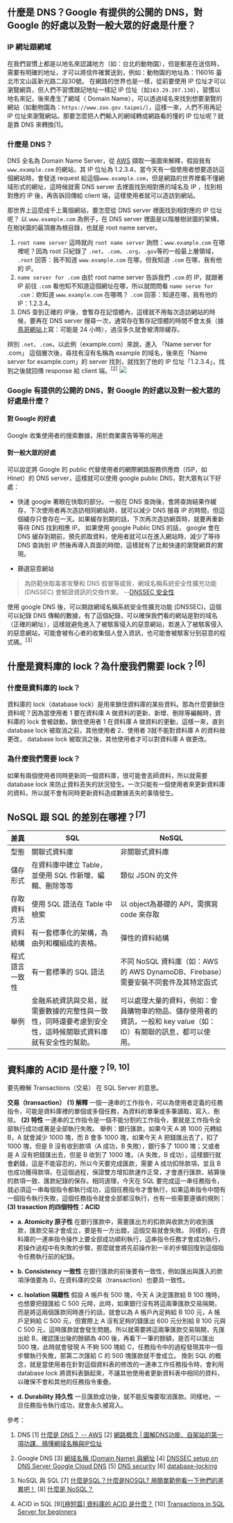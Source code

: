 ## 什麼是 DNS？Google 有提供的公開的 DNS，對 Google 的好處以及對一般大眾的好處是什麼？
### IP 網址跟網域
在我們習慣上都是以地名來認識地方（如：台北的動物園），但是郵差在送信時，需要有明確的地址，才可以將信件確實送到，例如：動物園的地址為：116016 臺北市文山區新光路二段30號。
在網路的世界也是一樣，從前要使用 IP 位址才可以瀏覽網頁，但人們不習慣跟記地址一樣記 IP 位址（如`163.29.207.130`），習慣以地名來記，後來產生了網域（ Domain Name），可以透過域名來找到想要瀏覽的網站（如動物園為：`https://www.zoo.gov.taipei/`），這樣一來，人們不用再記 IP 位址來瀏覽網站。那要怎麼把人們輸入的網域轉成網路看的懂的 IP 位址呢？就是靠 DNS 來轉換[1]。


### 什麼是 DNS？
DNS 全名為 Domain Name Server，從 [AWS](https://aws.amazon.com/tw/route53/what-is-dns/) 擷取一張圖來解釋，假設我有 `www.example.com` 的網站，其 IP 位址為 1.2.3.4，當今天有一個使用者想要造訪這個網站時，會發送 request 給這個`www.example.com`，但是網路的世界裡看不懂網域形式的網址，這時候就需 DNS server 去裡面找到相對應的域名及 IP ，找到相對應的 IP 後，再告訴回傳給 client 端，這樣使用者就可以造訪到網站。

那世界上這麼成千上萬個網站，要怎麼從 DNS server 裡面找到相對應的 IP 位址呢？
以 `www.example.com` 為例子，在 DNS server 裡面是以階層樹狀圖的架構，在樹狀圖的最頂層為根目錄，也就是 root name server。
1. `root name server`
這時就向 `root name server` 詢問：`www.example.com` 在哪裡呢？因為 root 只紀錄了 `.net`、`.com`、`.org`、`.gov`等的一般最上層領域， `.root` 回答：我不知道 `www.example.com` 在哪，但我知道 `.com` 在哪，我有他的 IP。
2. `name server for .com`
由於 root name server 告訴我們 `.com` 的 IP，就跟著 IP 前往 `.com` 看他知不知道這個網址在哪，所以就問問看 `name serve for .com`：妳知道 `www.example.com` 在哪嗎？ `.com` 回答：知道在哪，我有他的 IP：1.2.3.4。
3. DNS 查到正確的 IP後，會暫存在記憶體內，這樣就不用每次造訪網站的時候，要再在 DNS server 搜尋一次，通常存在暫存記憶體的時間不會太長（據[鳥哥網站](http://linux.vbird.org/linux_server/0350dns.php)上寫：可能是 24 小時），過沒多久就會被清除緩存。

辨別 `.net`、`.com`，以此例（example.com）來說，進入 「Name server for .com」 這個層次後，尋找有沒有名稱為 example 的域名，後來在「Name server for example.com」的 server 找到，就找到了他的 IP 位址「1.2.3.4」，找到之後就回傳 response 給 client 端。<sup>[2]</sup>
![](https://static.coderbridge.com/img/estella00911/e95c020eabaf46639cacdecf9f8171cd.png)
### Google 有提供的公開的 DNS，對 Google 的好處以及對一般大眾的好處是什麼？
#### 對 Google 的好處
Google 收集使用者的搜索數據，用於商業廣告等等的用途

#### 對一般大眾的好處
可以設定將 Google 的 public 代替使用者的網際網路服務供應商（ISP，如 Hinet）的 DNS server，這樣就可以使用 google public DNS，對大眾有以下好處：
- 快速
 google 著眼在快取的部分。
 一般在 DNS 查詢後，會將查詢結果作緩存，下次使用者再次造訪相同網站時，就可以減少 DNS 搜尋 IP 的時間，但這個緩存只會存在一天。如果緩存到期的話，下次再次造訪網頁時，就要再重新等待 DNS 找到相應 IP。
 如果使用 google Public DNS 的話， google 會在 DNS 緩存到期前，預先抓取資料，使用者就可以在進入網站時，減少了等待 DNS 查詢到 IP 然後再導入頁面的時間，這樣就有了比較快速的瀏覽網頁的實現。

- 篩選惡意網站
> 為防範快取毒害攻擊和 DNS 假冒等威脅，網域名稱系統安全性擴充功能 (DNSSEC) 會驗證資訊的交換作業。 --[DNSSEC 安全性](https://support.google.com/domains/answer/6387342?hl=zh-Hant)

使用 google DNS 後，可以開啟網域名稱系統安全性擴充功能 (DNSSEC)，這個可以紀錄 DNS 傳輸的數據，有了這個紀錄，可以確保我們看的網站是對的域名（正確的網址），這樣就避免進入了被駭客侵入的惡意網站，若進入了被駭客侵入的惡意網站，可能會被有心者的收集個人登入資訊，也可能會被駭客分到惡意的程式碼。<sup>[3]</sup>


## 什麼是資料庫的 lock？為什麼我們需要 lock？<sup>[6]</sup>
### 什麼是資料庫的 lock？
資料庫的 lock（database lock）是用來鎖住資料庫的某些資料。那為什麼要鎖住資料呢？因為當使用者 1 要在資料庫 A 做資料的更新、新增、刪除等編輯時，資料庫的 lock 會被啟動，鎖住使用者 1 在資料庫 A 做資料的更動，這樣一來，直到 database lock 被取消之前，其他使用者 2、使用者 3就不能對資料庫 A 的資料做更改， database lock 被取消之後，其他使用者才可以對資料庫 A 做更改。

### 為什麼我們需要 lock？
如果有兩個使用者同時更新同一個資料庫，很可能會丟師資料，所以就需要 database lock 來防止資料丟失的狀況發生。一次只能有一個使用者來更新資料庫的資料，所以就不會有同時更新資料造成數據丟失的事情發生。

## NoSQL 跟 SQL 的差別在哪裡？<sup>[7]</sup>
| 差異           | SQL                                                     | NoSQL                                                                              |
| -------------- | ------------------------------------------------------- | ---------------------------------------------------------------------------------- |
| 型態           | 關聯式資料庫                                            | 非關聯式資料庫                                                                     |
| 儲存形式       | 在資料庫中建立 Table，並使用 SQL 作新增、編輯、刪除等等 | 類似 JSON 的文件                                                                   |
| 存取資料方法   | 使用 SQL 語法在 Table 中檢索                            | 以 object為基礎的 API，需撰寫code 來存取                                           |
| 資料結構       | 有一套標準化的架構，為由列和欄組成的表格。              | 彈性的資料結構                                                                     |
| 程式語言一致性 | 有一套標準的 SQL 語法                                   | 不同 NoSQL 資料庫（如：AWS 的 AWS DynamoDB、Firebase）需要安裝不同套件及其特定函式 |
| 舉例               |    金融系統資訊與交易，就需要數據的完整性與一致性，同時還要考慮到安全性，這時候關聯式資料庫就有安全性的幫助。       |      可以處理大量的資料，例如：會員購物車的物品、儲存使用者的資訊，一般和 key value（如：ID）有關聯的訊息，都可以使用。  |


## 資料庫的 ACID 是什麼？<sup>[9, 10]</sup>
要先瞭解 Transactions（交易） 在 SQL Server 的意思。

**交易（transaction）**
**(1) 解釋**
一個一連串的工作指令，可以為使用者定義的任務指令，可能是資料庫裡的單個或多個任務，為資料的單筆或多筆讀取、寫入、刪除。
**(2) 特性**
一連串的工作指令是一個不能分割的工作指令，要就是工作指令全部執行成功或著是全部執行失敗。
舉例：銀行匯款，如果今天 A 將 1000 元轉給 B，A 就會減少 1000 塊，而 B 會多 1000 塊，如果今天 A 把錢匯出去了，扣了 1000 塊，但是 B 沒有收到款項（A 成功，B 失敗），銀行多了 1000 塊；又或者是 A 沒有把錢匯出去，但是 B 收到了 1000 塊，（A 失敗，B 成功），這樣銀行就會虧錢，這是不能容忍的，所以今天要完成匯款，需要 A 成功扣除款項，並且 B 也成功獲得款項，在這個過程，保證雙方增扣款運作正常，才會進行匯款、結算後的款項一致、匯款紀錄的保存。相同道理，今天在 SQL 要完成這一串任務指令，就必須這一串每個指令都執行成功，這個任務指令才會執行，如果這串指令中間有一個指令執行失敗，這個任務指令就會全部都沒執行，也有一些需要遵循的規則：
**(3) trasaction 的四個特性：ACID**
- **a. Atomicity 原子性**
在銀行匯款中，需要匯出方的扣款與收款方的收到匯款，匯款交易才會成立，要是有一方出錯，這個交易就會失敗。
同樣的，在資料庫的一連串指令操作上要全部成功順利執行，這串指令任務才會成功執行，若操作過程中有失敗的步驟，那麼就會將先前操作到一半的步驟回復到這個指令任務執行前的紀錄。
- **b. Consistency 一致性**
在銀行匯款的前後要有一致性，例如匯出與匯入的款項淨值要為 0，在資料庫的交易（transaction）也要具一致性。

- **c. Isolation 隔離性**
假設 A 帳戶有 500 塊，今天 A 決定匯款給 B 100 塊時，也想要把錢匯給 C 500 元時，此時，如果銀行沒有將這兩筆匯款交易隔開，而是將這兩個匯款同時進行的話，就會以為 A 帳戶內足夠給 B 100 元，A 帳戶足夠給 C 500 元，但實際上 A 沒有足夠的錢匯出 600 元分別給 B 100 元與 C 500 元，這時匯款就會發生問題。所以就需要將這兩筆匯款交易隔開，先匯出給 B，確認匯出後的餘額為 400 後，再看下一筆的餘額，是否可以匯出 500 塊，此時就會發現 A 不夠 500 塊給 C，任務指令中的過程發現其中一個步驟執行失敗，那第二次匯給 C 的 500 塊匯款就不會成立。
換到 SQL 的概念，就是當使用者在針對這個資料表的修改的一連串工作任務指令時，會利用 database lock 將資料表鎖起來，不讓其他使用者更新資料表中相同的資料，以確保不會和其他的任務指令重疊。

- **d. Durability 持久性**
一旦匯款成功後，就不能反悔要取消匯款。同樣地，一旦任務指令執行成功，就會永久被寫入。

參考：
1. DNS
[1] [什麼是 DNS？ -- AWS](https://aws.amazon.com/tw/route53/what-is-dns/)
[2] [網路概念 | 圖解DNS功能．自架站的第一項功課．搞懂網域名稱與IP位址](https://blogimove.com/%E7%B6%B2%E8%B7%AF%E6%A6%82%E5%BF%B5-%E5%9C%96%E8%A7%A3dns%E5%8A%9F%E8%83%BD%EF%BC%8E%E8%87%AA%E6%9E%B6%E7%AB%99%E7%9A%84%E7%AC%AC%E4%B8%80%E9%A0%85%E5%8A%9F%E8%AA%B2%EF%BC%8E%E6%90%9E%E6%87%82/)

2. Google DNS
[3] [網域名稱 (Domain Name) 與網址](https://www.net-chinese.com.tw/nc/index.php/MenuLink/Index/AboutDomainName)
[4] [DNSSEC setup on DNS Server Google Cloud DNS](https://www.cloudbooklet.com/dnssec-setup-on-dns-server-google-cloud-dns/)
[5] [DNS security](https://www.cloudflare.com/zh-tw/learning/dns/dns-security/)
[6] [database-locking](https://www.programmerinterview.com/database-sql/database-locking/)

3. NoSQL 與 SQL
[7] [什麼是SQL？什麼是NOSQL? 用簡單範例看一下他們的差異吧！](https://codegym.tech/blog/sql_vs_nosql.html)
[8] [什麼是 NoSQL？](https://aws.amazon.com/tw/nosql/)
1. ACID in SQL
[9][[極短篇] 資料庫的 ACID 是什麼？](https://lance.coderbridge.io/2021/04/24/short-what-is-acid/)
[10] [Transactions in SQL Server for beginners](https://www.sqlshack.com/transactions-in-sql-server-for-beginners/)